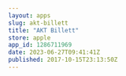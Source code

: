 ```yaml
---
layout: apps
slug: akt-billett
title: "AKT Billett"
store: apple
app_id: 1286711969
date: 2023-06-27T09:41:41Z
published: 2017-10-15T23:13:50Z
---
```

